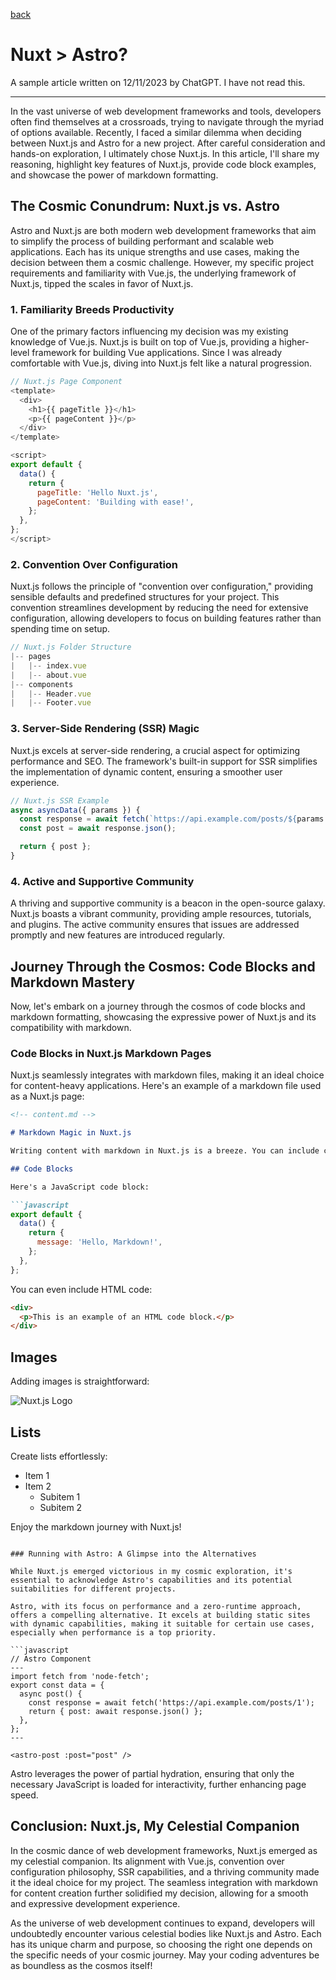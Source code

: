 [back](/)

# Nuxt > Astro?

A sample article written on 12/11/2023 by ChatGPT. I have not read this.

---

In the vast universe of web development frameworks and tools, developers often find themselves at a crossroads, trying to navigate through the myriad of options available. Recently, I faced a similar dilemma when deciding between Nuxt.js and Astro for a new project. After careful consideration and hands-on exploration, I ultimately chose Nuxt.js. In this article, I'll share my reasoning, highlight key features of Nuxt.js, provide code block examples, and showcase the power of markdown formatting.

## The Cosmic Conundrum: Nuxt.js vs. Astro

Astro and Nuxt.js are both modern web development frameworks that aim to simplify the process of building performant and scalable web applications. Each has its unique strengths and use cases, making the decision between them a cosmic challenge. However, my specific project requirements and familiarity with Vue.js, the underlying framework of Nuxt.js, tipped the scales in favor of Nuxt.js.

### 1. Familiarity Breeds Productivity

One of the primary factors influencing my decision was my existing knowledge of Vue.js. Nuxt.js is built on top of Vue.js, providing a higher-level framework for building Vue applications. Since I was already comfortable with Vue.js, diving into Nuxt.js felt like a natural progression.

```javascript
// Nuxt.js Page Component
<template>
  <div>
    <h1>{{ pageTitle }}</h1>
    <p>{{ pageContent }}</p>
  </div>
</template>

<script>
export default {
  data() {
    return {
      pageTitle: 'Hello Nuxt.js',
      pageContent: 'Building with ease!',
    };
  },
};
</script>
```

### 2. Convention Over Configuration

Nuxt.js follows the principle of "convention over configuration," providing sensible defaults and predefined structures for your project. This convention streamlines development by reducing the need for extensive configuration, allowing developers to focus on building features rather than spending time on setup.

```javascript
// Nuxt.js Folder Structure
|-- pages
|   |-- index.vue
|   |-- about.vue
|-- components
|   |-- Header.vue
|   |-- Footer.vue
```

### 3. Server-Side Rendering (SSR) Magic

Nuxt.js excels at server-side rendering, a crucial aspect for optimizing performance and SEO. The framework's built-in support for SSR simplifies the implementation of dynamic content, ensuring a smoother user experience.

```javascript
// Nuxt.js SSR Example
async asyncData({ params }) {
  const response = await fetch(`https://api.example.com/posts/${params.id}`);
  const post = await response.json();

  return { post };
}
```

### 4. Active and Supportive Community

A thriving and supportive community is a beacon in the open-source galaxy. Nuxt.js boasts a vibrant community, providing ample resources, tutorials, and plugins. The active community ensures that issues are addressed promptly and new features are introduced regularly.

## Journey Through the Cosmos: Code Blocks and Markdown Mastery

Now, let's embark on a journey through the cosmos of code blocks and markdown formatting, showcasing the expressive power of Nuxt.js and its compatibility with markdown.

### Code Blocks in Nuxt.js Markdown Pages

Nuxt.js seamlessly integrates with markdown files, making it an ideal choice for content-heavy applications. Here's an example of a markdown file used as a Nuxt.js page:

```markdown
<!-- content.md -->

# Markdown Magic in Nuxt.js

Writing content with markdown in Nuxt.js is a breeze. You can include code blocks, images, and more. Let's explore some examples.

## Code Blocks

Here's a JavaScript code block:

```javascript
export default {
  data() {
    return {
      message: 'Hello, Markdown!',
    };
  },
};
```

You can even include HTML code:

```html
<div>
  <p>This is an example of an HTML code block.</p>
</div>
```

## Images

Adding images is straightforward:

![Nuxt.js Logo](/nuxt-logo.png)

## Lists

Create lists effortlessly:

- Item 1
- Item 2
  - Subitem 1
  - Subitem 2

Enjoy the markdown journey with Nuxt.js!
```

### Running with Astro: A Glimpse into the Alternatives

While Nuxt.js emerged victorious in my cosmic exploration, it's essential to acknowledge Astro's capabilities and its potential suitabilities for different projects.

Astro, with its focus on performance and a zero-runtime approach, offers a compelling alternative. It excels at building static sites with dynamic capabilities, making it suitable for certain use cases, especially when performance is a top priority.

```javascript
// Astro Component
---
import fetch from 'node-fetch';
export const data = {
  async post() {
    const response = await fetch('https://api.example.com/posts/1');
    return { post: await response.json() };
  },
};
---

<astro-post :post="post" />
```

Astro leverages the power of partial hydration, ensuring that only the necessary JavaScript is loaded for interactivity, further enhancing page speed.

## Conclusion: Nuxt.js, My Celestial Companion

In the cosmic dance of web development frameworks, Nuxt.js emerged as my celestial companion. Its alignment with Vue.js, convention over configuration philosophy, SSR capabilities, and a thriving community made it the ideal choice for my project. The seamless integration with markdown for content creation further solidified my decision, allowing for a smooth and expressive development experience.

As the universe of web development continues to expand, developers will undoubtedly encounter various celestial bodies like Nuxt.js and Astro. Each has its unique charm and purpose, so choosing the right one depends on the specific needs of your cosmic journey. May your coding adventures be as boundless as the cosmos itself!
